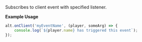 Subscribes to client event with specified listener.

**Example Usage**

```js
alt.onClient('myEventName', (player, someArg) => {
    console.log(`${player.name} has triggered this event`);
});
```
